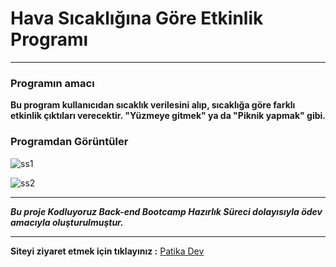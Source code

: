 # Hava Sıcaklığına Göre Etkinlik Programı
-------------------------------------------------------------------- 
### Programın amacı

**Bu program kullanıcıdan sıcaklık verilesini alıp, sıcaklığa göre farklı etkinlik çıktıları verecektir. "Yüzmeye gitmek" ya da "Piknik yapmak" gibi.** 

### Programdan Görüntüler

![ss1](https://user-images.githubusercontent.com/85981579/173259681-a0eb2290-1c4f-4efe-87dc-060ee247436e.PNG)

![ss2](https://user-images.githubusercontent.com/85981579/173259679-41554b09-13f0-4c5e-9353-246dce039b38.PNG)


--------------------------------------------------------------------



***Bu proje Kodluyoruz Back-end Bootcamp Hazırlık Süreci dolayısıyla ödev amacıyla oluşturulmuştur.***

---------------------------------------------------------------------------------
**Siteyi ziyaret etmek için tıklayınız :** [Patika Dev](https://www.patika.dev)


